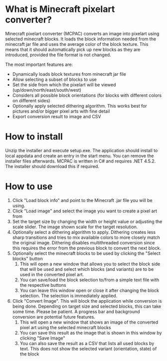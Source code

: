 # What is Minecraft pixelart converter?
Minecraft pixelart converter (MCPAC) converts an image into pixelart using selected minecraft blocks. It loads the block information needed from the minecraft jar file and uses the average color of the block texture. This means that it should automatically pick up new blocks as they are introduced, provided the file format is not changed.

The most important features are:
* Dynamically loads block textures from minecraft jar file
* Allow selecting a subset of blocks to use
* Set the side from which the pixelart will be viewed (up/down/north/east/south/west)
* Considers all possible block orientations (for blocks with different colors on different sides)
* Optionally apply selected dithering algorithm. This works best for pictures and/or bigger pixel arts with fine detail
* Export conversion result to image and CSV

# How to install
Unzip the installer and execute setup.exe. The application should install to local appdata and create an entry in the start menu. You can remove the installer files afterwards.
MCPAC is written in C# and requires .NET 4.5.2. The installer should download this if required.

# How to use
1. Click "Load block info" and point to the Minecraft .jar file you will be using.
2. Click "Load image" and select the image you want to create a pixel art from
3. Set the target size by changing the width or height value or adjusting the scale slider. The image shown scale for the target resolution.
4. Optionally select a dithering algorithm to apply. Dithering creates less sharp transitions and tries to mix available colors to more closely match the original image. Dithering disables multithreaded conversion since this requires the error from the previous block to convert the next block.
5. Optionally select the minecraft blocks to be used by clicking the "Select blocks" button
    1. This will open a new window that allows you to select the block side that will be used and select which blocks (and variants) are to be used in the converted pixel art.
    2. You can save/load the block selection to/from a simple text file with the respective buttons
    3. You can leave this window open or close it after changing the block selection. The selection is immediately applied.
6. Click "Convert Image". This will block the application while conversion is being done. Depending on target size and selected blocks, this can take some time. Please be patient. A progress bar and background conversion are potential future features.
    1. This will open a new window that shows an image of the converted pixel art using the selected minecraft blocks
    2. You can save this result as the image that is shown in this window by clicking "Save Image"
    3. You can also save the result as a CSV that lists all used blocks by text. This does not show the selected variant (orientation, state) of the block
